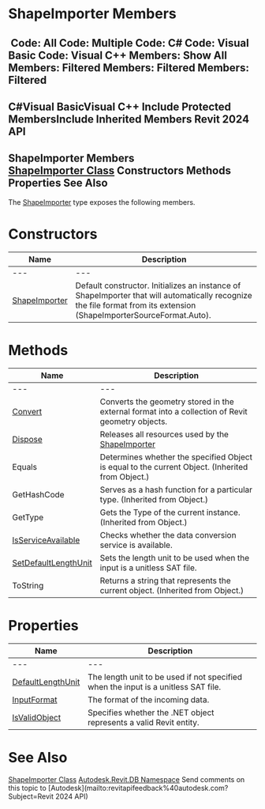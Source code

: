 # ShapeImporter Members

﻿
 Code: All Code: Multiple Code: C# Code: Visual Basic Code: Visual C++  Members: Show All Members: Filtered Members: Filtered Members: Filtered   
---  
C#Visual BasicVisual C++
Include Protected MembersInclude Inherited Members
Revit 2024 API  
---  
ShapeImporter Members  
[ShapeImporter Class](d6120e08-f260-577d-b6cf-3fe5b042a54e.md "ShapeImporter Class") Constructors Methods Properties See Also  
---  
The [ShapeImporter](d6120e08-f260-577d-b6cf-3fe5b042a54e.md "ShapeImporter Class") type exposes the following members.
# Constructors
| Name | Description |
| --- | --- |
| --- | --- | --- |
| [ShapeImporter](4ee1ec99-2ebf-0758-8ffe-d2543012d34b.md "ShapeImporter Constructor") | Default constructor. Initializes an instance of ShapeImporter that will automatically recognize the file format from its extension (ShapeImporterSourceFormat.Auto). |

# Methods
| Name | Description |
| --- | --- |
| --- | --- | --- |
| [Convert](be3a172d-dc86-2a49-50ec-fd88d250de87.md "Convert Method") | Converts the geometry stored in the external format into a collection of Revit geometry objects. |
| [Dispose](710c3d7a-957f-dbc0-50c0-39cc83bbf92c.md "Dispose Method") | Releases all resources used by the [ShapeImporter](d6120e08-f260-577d-b6cf-3fe5b042a54e.md "ShapeImporter Class") |
| Equals | Determines whether the specified Object is equal to the current Object. (Inherited from Object.) |
| GetHashCode | Serves as a hash function for a particular type.  (Inherited from Object.) |
| GetType | Gets the Type of the current instance. (Inherited from Object.) |
| [IsServiceAvailable](74c90acb-a638-f840-afbe-d3cf5f78bf23.md "IsServiceAvailable Method") | Checks whether the data conversion service is available. |
| [SetDefaultLengthUnit](41ffab1e-4b54-72e0-7eb4-ad44dee582bc.md "SetDefaultLengthUnit Method") | Sets the length unit to be used when the input is a unitless SAT file. |
| ToString | Returns a string that represents the current object. (Inherited from Object.) |

# Properties
| Name | Description |
| --- | --- |
| --- | --- | --- |
| [DefaultLengthUnit](eb2463a0-6dd7-5f34-c0ae-7125776b973f.md "DefaultLengthUnit Property") | The length unit to be used if not specified when the input is a unitless SAT file. |
| [InputFormat](ff8a86a4-620e-1077-426b-540bd27027e6.md "InputFormat Property") | The format of the incoming data. |
| [IsValidObject](d48b1ede-f225-e449-70bb-67145f62caf4.md "IsValidObject Property") | Specifies whether the .NET object represents a valid Revit entity. |

# See Also
[ShapeImporter Class](d6120e08-f260-577d-b6cf-3fe5b042a54e.md "ShapeImporter Class")
[Autodesk.Revit.DB Namespace](87546ba7-461b-c646-cbb1-2cb8f5bff8b2.md "Autodesk.Revit.DB Namespace")
Send comments on this topic to [Autodesk](mailto:revitapifeedback%40autodesk.com?Subject=Revit 2024 API)